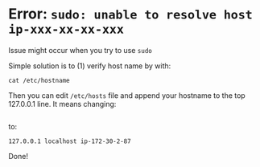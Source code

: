 # Error: `sudo: unable to resolve host ip-xxx-xx-xx-xxx`


Issue might occur when you try to use `sudo`

Simple solution is to (1) verify host name by with:
```
cat /etc/hostname
```

Then you can edit `/etc/hosts` file and append your hostname to the top 127.0.0.1 line. It means changing:
```
```

to:
```
127.0.0.1 localhost ip-172-30-2-87
```


Done!
